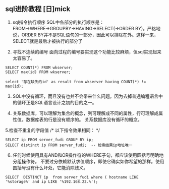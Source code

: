 ## sql进阶教程 [日]mick
1. sql指令执行顺序
SQL中各部分的执行顺序是：FROM→WHERE→GROUPBY→HAVING→SELECT(→ORDER BY)。严格地说，ORDER BY并不是SQL语句的一部分，因此可以排除在外。这样一来，SELECT就是最后才被执行的部分了

2. 寻找不连续的编号
面向过程的编号要实现这个功能比较麻烦，但sql实现起来太容易了。
```
SELECT COUNT(*) FROM wkserver;
SELECT max(id) FROM wkserver;

select '存在缺失的id' as result from wkserver having COUNT(*) != max(id);
```

3. SQL中没有循环，而且没有也并不会带来什么问题。因为去掉普通编程语言中的循环正是SQL语言设计之初的目的之一。

4. 关系数据库，可以理解为集合的概念，列可理解成不同的属性，行可理解成属性值。数据库表的行是没有顺序的。
关系数据库没有循环的概念。

5.检查不重复的字段值
/* 以下指令效果相同：
*/
```
SELECT ip FROM server_fudi GROUP BY ip;
SELECT distinct ip FROM server_fudi;  -- 检索结果ip地址唯一
```


6. 任何时候使用具有AND和OR操作符的WHERE子句，都应该使用圆括号明确地分组操作符。
不要过分依赖默认求值顺序，即使它确实如你希望的那样。使用圆括号没有什么坏处，它能消除歧义。
```
SELECT  DISTINCT ip  from server_fudi where ( hostname LIKE '%storage%' and ip LIKE '%192.168.22.%');
```

